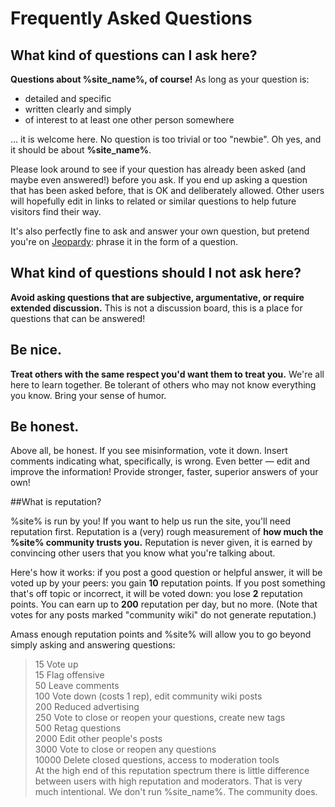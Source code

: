 # Frequently Asked Questions

## What kind of questions can I ask here?
**Questions about %site_name%, of course!** As long as your question is:

* detailed and specific
* written clearly and simply
* of interest to at least one other person somewhere

... it is welcome here. No question is too trivial or too "newbie". Oh yes, and it should be about **%site_name%**.

Please look around to see if your question has already been asked (and maybe even answered!) before you ask. If you end up asking a question that has been asked before, that is OK and deliberately allowed. Other users will hopefully edit in links to related or similar questions to help future visitors find their way.

It's also perfectly fine to ask and answer your own question, but pretend you're on [Jeopardy](http://en.wikipedia.org/wiki/Jeopardy! "Jeopardy"): phrase it in the form of a question.

## What kind of questions should I not ask here?
**Avoid asking questions that are subjective, argumentative, or require extended discussion.** This is not a discussion board, this is a place for questions that can be answered!

## Be nice.
**Treat others with the same respect you'd want them to treat you.** We're all here to learn together. Be tolerant of others who may not know everything you know. Bring your sense of humor.

## Be honest.
Above all, be honest. If you see misinformation, vote it down. Insert comments indicating what, specifically, is wrong. Even better — edit and improve the information! Provide stronger, faster, superior answers of your own!

##What is reputation?

%site% is run by you! If you want to help us run the site, you'll need reputation first. Reputation is a (very) rough measurement of **how much the %site% community trusts you.** Reputation is never given, it is earned by convincing other users that you know what you're talking about.

Here's how it works: if you post a good question or helpful answer, it will be voted up by your peers: you gain **10** reputation points. If you post something that's off topic or incorrect, it will be voted down: you lose **2** reputation points. You can earn up to **200** reputation per day, but no more. (Note that votes for any posts marked "community wiki" do not generate reputation.)

Amass enough reputation points and %site% will allow you to go beyond simply asking and answering questions:

> 15  Vote up  
> 15  Flag offensive  
> 50  Leave comments  
> 100 Vote down (costs 1 rep), edit community wiki posts  
> 200 Reduced advertising  
> 250 Vote to close or reopen your questions, create new tags  
> 500 Retag questions  
> 2000  Edit other people's posts  
> 3000  Vote to close or reopen any questions  
> 10000 Delete closed questions, access to moderation tools  
> At the high end of this reputation spectrum there is little difference between users with high reputation and moderators. That is very much intentional. We don't run %site_name%. The community does.  


